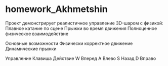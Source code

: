 # homework_Akhmetshin
Проект демонстрирует реалистичное управление 3D-шаром с физикой:
Плавное катание по сцене
Прыжки во время движения
Полноценное физическое взаимодействие

Основные возможности
Физически корректное движение
Динамические прыжки

Управление
Клавиша	Действие
W	Вперед
A	Влево
S	Назад
D	Вправо
